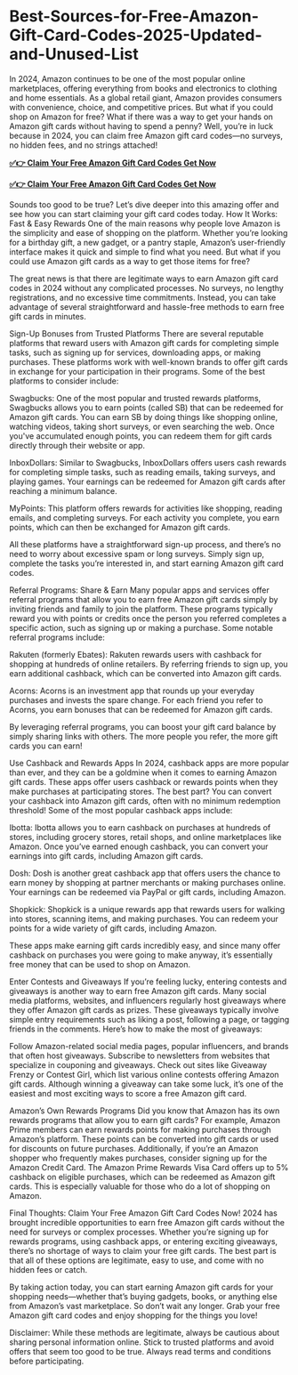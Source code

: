 # Best-Sources-for-Free-Amazon-Gift-Card-Codes-2025-Updated-and-Unused-List
In 2024, Amazon continues to be one of the most popular online marketplaces, offering everything from books and electronics to clothing and home essentials. As a global retail giant, Amazon provides consumers with convenience, choice, and competitive prices. But what if you could shop on Amazon for free? What if there was a way to get your hands on Amazon gift cards without having to spend a penny? Well, you’re in luck because in 2024, you can claim free Amazon gift card codes—no surveys, no hidden fees, and no strings attached!

**[✅👉 Claim Your Free Amazon Gift Card Codes Get Now](https://millenniumit.xyz/amazon)**

**[✅👉 Claim Your Free Amazon Gift Card Codes Get Now](https://millenniumit.xyz/amazon)**

Sounds too good to be true? Let’s dive deeper into this amazing offer and see how you can start claiming your gift card codes today.
How It Works: Fast & Easy Rewards One of the main reasons why people love Amazon is the simplicity and ease of shopping on the platform. Whether you’re looking for a birthday gift, a new gadget, or a pantry staple, Amazon’s user-friendly interface makes it quick and simple to find what you need. But what if you could use Amazon gift cards as a way to get those items for free?

The great news is that there are legitimate ways to earn Amazon gift card codes in 2024 without any complicated processes. No surveys, no lengthy registrations, and no excessive time commitments. Instead, you can take advantage of several straightforward and hassle-free methods to earn free gift cards in minutes.

Sign-Up Bonuses from Trusted Platforms There are several reputable platforms that reward users with Amazon gift cards for completing simple tasks, such as signing up for services, downloading apps, or making purchases. These platforms work with well-known brands to offer gift cards in exchange for your participation in their programs. Some of the best platforms to consider include:

Swagbucks: One of the most popular and trusted rewards platforms, Swagbucks allows you to earn points (called SB) that can be redeemed for Amazon gift cards. You can earn SB by doing things like shopping online, watching videos, taking short surveys, or even searching the web. Once you've accumulated enough points, you can redeem them for gift cards directly through their website or app.

InboxDollars: Similar to Swagbucks, InboxDollars offers users cash rewards for completing simple tasks, such as reading emails, taking surveys, and playing games. Your earnings can be redeemed for Amazon gift cards after reaching a minimum balance.

MyPoints: This platform offers rewards for activities like shopping, reading emails, and completing surveys. For each activity you complete, you earn points, which can then be exchanged for Amazon gift cards.

All these platforms have a straightforward sign-up process, and there’s no need to worry about excessive spam or long surveys. Simply sign up, complete the tasks you’re interested in, and start earning Amazon gift card codes.

Referral Programs: Share & Earn Many popular apps and services offer referral programs that allow you to earn free Amazon gift cards simply by inviting friends and family to join the platform. These programs typically reward you with points or credits once the person you referred completes a specific action, such as signing up or making a purchase. Some notable referral programs include:

Rakuten (formerly Ebates): Rakuten rewards users with cashback for shopping at hundreds of online retailers. By referring friends to sign up, you earn additional cashback, which can be converted into Amazon gift cards.

Acorns: Acorns is an investment app that rounds up your everyday purchases and invests the spare change. For each friend you refer to Acorns, you earn bonuses that can be redeemed for Amazon gift cards.

By leveraging referral programs, you can boost your gift card balance by simply sharing links with others. The more people you refer, the more gift cards you can earn!

Use Cashback and Rewards Apps In 2024, cashback apps are more popular than ever, and they can be a goldmine when it comes to earning Amazon gift cards. These apps offer users cashback or rewards points when they make purchases at participating stores. The best part? You can convert your cashback into Amazon gift cards, often with no minimum redemption threshold! Some of the most popular cashback apps include:

Ibotta: Ibotta allows you to earn cashback on purchases at hundreds of stores, including grocery stores, retail shops, and online marketplaces like Amazon. Once you’ve earned enough cashback, you can convert your earnings into gift cards, including Amazon gift cards.

Dosh: Dosh is another great cashback app that offers users the chance to earn money by shopping at partner merchants or making purchases online. Your earnings can be redeemed via PayPal or gift cards, including Amazon.

Shopkick: Shopkick is a unique rewards app that rewards users for walking into stores, scanning items, and making purchases. You can redeem your points for a wide variety of gift cards, including Amazon.

These apps make earning gift cards incredibly easy, and since many offer cashback on purchases you were going to make anyway, it’s essentially free money that can be used to shop on Amazon.

Enter Contests and Giveaways If you’re feeling lucky, entering contests and giveaways is another way to earn free Amazon gift cards. Many social media platforms, websites, and influencers regularly host giveaways where they offer Amazon gift cards as prizes. These giveaways typically involve simple entry requirements such as liking a post, following a page, or tagging friends in the comments. Here’s how to make the most of giveaways:

Follow Amazon-related social media pages, popular influencers, and brands that often host giveaways. Subscribe to newsletters from websites that specialize in couponing and giveaways. Check out sites like Giveaway Frenzy or Contest Girl, which list various online contests offering Amazon gift cards. Although winning a giveaway can take some luck, it’s one of the easiest and most exciting ways to score a free Amazon gift card.

Amazon’s Own Rewards Programs Did you know that Amazon has its own rewards programs that allow you to earn gift cards? For example, Amazon Prime members can earn rewards points for making purchases through Amazon’s platform. These points can be converted into gift cards or used for discounts on future purchases. Additionally, if you’re an Amazon shopper who frequently makes purchases, consider signing up for the Amazon Credit Card. The Amazon Prime Rewards Visa Card offers up to 5% cashback on eligible purchases, which can be redeemed as Amazon gift cards. This is especially valuable for those who do a lot of shopping on Amazon.

Final Thoughts: Claim Your Free Amazon Gift Card Codes Now! 2024 has brought incredible opportunities to earn free Amazon gift cards without the need for surveys or complex processes. Whether you’re signing up for rewards programs, using cashback apps, or entering exciting giveaways, there’s no shortage of ways to claim your free gift cards. The best part is that all of these options are legitimate, easy to use, and come with no hidden fees or catch.

By taking action today, you can start earning Amazon gift cards for your shopping needs—whether that’s buying gadgets, books, or anything else from Amazon’s vast marketplace. So don’t wait any longer. Grab your free Amazon gift card codes and enjoy shopping for the things you love!

Disclaimer: While these methods are legitimate, always be cautious about sharing personal information online. Stick to trusted platforms and avoid offers that seem too good to be true. Always read terms and conditions before participating.
